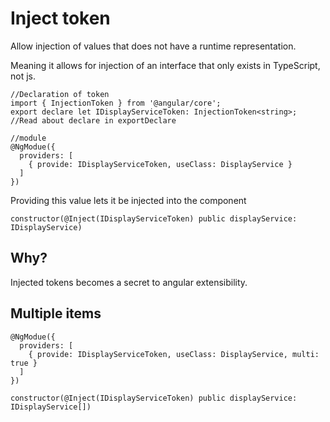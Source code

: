 # Inject token

Allow injection of values that does not have a runtime representation.

Meaning it allows for injection of an interface that only exists in TypeScript, not js.

```JS
//Declaration of token
import { InjectionToken } from '@angular/core';
export declare let IDisplayServiceToken: InjectionToken<string>;
//Read about declare in exportDeclare

//module
@NgModue({
  providers: [
    { provide: IDisplayServiceToken, useClass: DisplayService }
  ]
})
```

Providing this value lets it be injected into the component

```JS
constructor(@Inject(IDisplayServiceToken) public displayService: IDisplayService)
```

## Why?

Injected tokens becomes a secret to angular extensibility.

## Multiple items

```JS
@NgModue({
  providers: [
    { provide: IDisplayServiceToken, useClass: DisplayService, multi: true }
  ]
})

constructor(@Inject(IDisplayServiceToken) public displayService: IDisplayService[])
```
